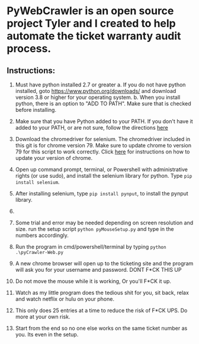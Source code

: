 # **PyWebCrawler** is an open source project Tyler and I created to help automate the ticket warranty audit process.


## Instructions:

1. Must have python installed 2.7 or greater
  a. If you do not have python installed, goto https://www.python.org/downloads/ and download version 3.8 or higher for your operating system.
  b. When you install python, there is an option to "ADD TO PATH". Make sure that is checked before installing.

2. Make sure that you have Python added to your PATH. If you don't have it added to your PATH, or are not sure, follow the directions [here](https://datatofish.com/add-python-to-windows-path/)
3. Download the chromedriver for selenium. The chromedriver included in this git is for chrome version 79. Make sure to update chrome to version 79 for this script to work correctly. Click [here](https://support.google.com/chrome/answer/95414?co=GENIE.Platform%3DDesktop&hl=en) for instructions on how to update your version of chrome.  
4. Open up command prompt, terminal, or Powershell with administrative rights (or use sudo), and install the selenium library for python. Type `pip install selenium`.
5. After installing selenium, type `pip install pynput`, to install the pynput library.
6.
6. Some trial and error may be needed depending on screen resolution and size. run the setup script `python pyMouseSetup.py` and type in the numbers accordingly.
7. Run the program in cmd/powershell/terminal by typing `python .\pyCrawler-Web.py`
8. A new chrome browser will open up to the ticketing site and the program will ask you for your username and password. DONT F*CK THIS UP
9. Do not move the mouse while it is working, Or you'll F*CK  it up.
10. Watch as my little program does the tedious shit for you, sit back, relax and watch netflix or hulu on your phone.
11. This only does 25 entries at a time to reduce the risk of F*CK UPS. Do more at your own risk.
12. Start from the end so no one else works on the same ticket number as you. Its even in the setup.
